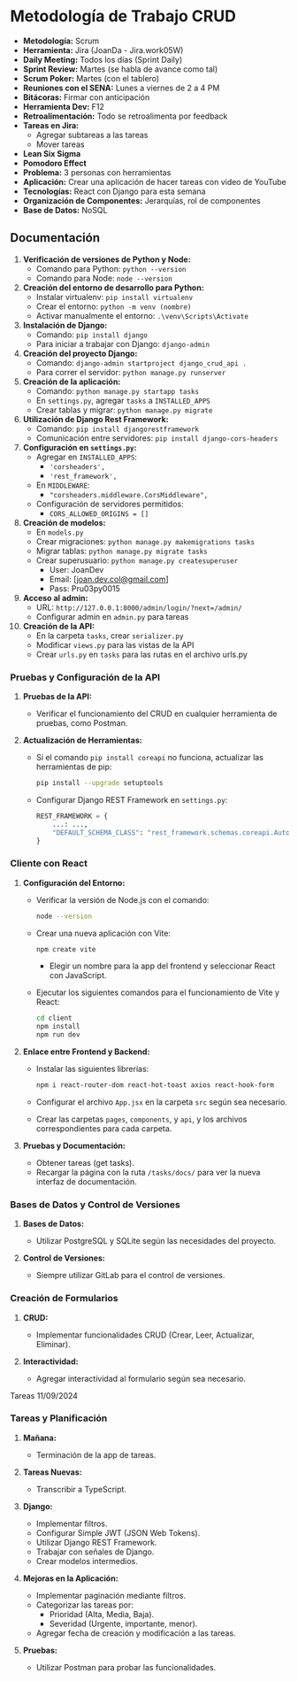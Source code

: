 # Metodología de Trabajo CRUD

- **Metodología:** Scrum
- **Herramienta:** Jira (JoanDa - Jira.work05W)
- **Daily Meeting:** Todos los días (Sprint Daily)
- **Sprint Review:** Martes (se habla de avance como tal)
- **Scrum Poker:** Martes (con el tablero)
- **Reuniones con el SENA:** Lunes a viernes de 2 a 4 PM
- **Bitácoras:** Firmar con anticipación
- **Herramienta Dev:** F12
- **Retroalimentación:** Todo se retroalimenta por feedback
- **Tareas en Jira:**
  - Agregar subtareas a las tareas
  - Mover tareas
- **Lean Six Sigma**
- **Pomodoro Effect**
- **Problema:** 3 personas con herramientas
- **Aplicación:** Crear una aplicación de hacer tareas con video de YouTube
- **Tecnologías:** React con Django para esta semana
- **Organización de Componentes:** Jerarquías, rol de componentes
- **Base de Datos:** NoSQL

## Documentación

1. **Verificación de versiones de Python y Node:**
   - Comando para Python: `python --version`
   - Comando para Node: `node --version`
2. **Creación del entorno de desarrollo para Python:**
   - Instalar virtualenv: `pip install virtualenv`
   - Crear el entorno: `python -m venv (nombre)`
   - Activar manualmente el entorno: `.\venv\Scripts\Activate`
3. **Instalación de Django:**
   - Comando: `pip install django`
   - Para iniciar a trabajar con Django: `django-admin`
4. **Creación del proyecto Django:**
   - Comando: `django-admin startproject django_crud_api .`
   - Para correr el servidor: `python manage.py runserver`
5. **Creación de la aplicación:**
   - Comando: `python manage.py startapp tasks`
   - En `settings.py`, agregar `tasks` a `INSTALLED_APPS`
   - Crear tablas y migrar: `python manage.py migrate`
6. **Utilización de Django Rest Framework:**
   - Comando: `pip install djangorestframework`
   - Comunicación entre servidores: `pip install django-cors-headers`
7. **Configuración en `settings.py`:**
   - Agregar en `INSTALLED_APPS`:
     - `'corsheaders',`
     - `'rest_framework',`
   - En `MIDDLEWARE`:
     - `"corsheaders.middleware.CorsMiddleware",`
   - Configuración de servidores permitidos:
     - `CORS_ALLOWED_ORIGINS = []`
8. **Creación de modelos:**
   - En `models.py`
   - Crear migraciones: `python manage.py makemigrations tasks`
   - Migrar tablas: `python manage.py migrate tasks`
   - Crear superusuario: `python manage.py createsuperuser`
     - User: JoanDev
     - Email: [joan.dev.col@gmail.com]
     - Pass: Pru03py0015
9. **Acceso al admin:**
   - URL: `http://127.0.0.1:8000/admin/login/?next=/admin/`
   - Configurar admin en `admin.py` para tareas
10. **Creación de la API:**
    - En la carpeta `tasks`, crear `serializer.py`
    - Modificar `views.py` para las vistas de la API
    - Crear `urls.py` en `tasks` para las rutas en el archivo urls.py

### Pruebas y Configuración de la API

1. **Pruebas de la API:**
   - Verificar el funcionamiento del CRUD en cualquier herramienta de pruebas, como Postman.

2. **Actualización de Herramientas:**
   - Si el comando `pip install coreapi` no funciona, actualizar las herramientas de pip:

     ```bash
     pip install --upgrade setuptools
     ```

   - Configurar Django REST Framework en `settings.py`:

     ```python
     REST_FRAMEWORK = {
         ...: ...,
         "DEFAULT_SCHEMA_CLASS": "rest_framework.schemas.coreapi.AutoSchema",
     }
     ```

### Cliente con React

1. **Configuración del Entorno:**
   - Verificar la versión de Node.js con el comando:

     ```bash
     node --version
     ```

   - Crear una nueva aplicación con Vite:

     ```bash
     npm create vite
     ```

     - Elegir un nombre para la app del frontend y seleccionar React con JavaScript.
   - Ejecutar los siguientes comandos para el funcionamiento de Vite y React:

     ```bash
     cd client
     npm install
     npm run dev
     ```

2. **Enlace entre Frontend y Backend:**
   - Instalar las siguientes librerías:

     ```bash
     npm i react-router-dom react-hot-toast axios react-hook-form
     ```

   - Configurar el archivo `App.jsx` en la carpeta `src` según sea necesario.
   - Crear las carpetas `pages`, `components`, y `api`, y los archivos correspondientes para cada carpeta.

3. **Pruebas y Documentación:**
   - Obtener tareas (get tasks).
   - Recargar la página con la ruta `/tasks/docs/` para ver la nueva interfaz de documentación.

### Bases de Datos y Control de Versiones

1. **Bases de Datos:**
   - Utilizar PostgreSQL y SQLite según las necesidades del proyecto.

2. **Control de Versiones:**
   - Siempre utilizar GitLab para el control de versiones.

### Creación de Formularios

1. **CRUD:**
   - Implementar funcionalidades CRUD (Crear, Leer, Actualizar, Eliminar).

2. **Interactividad:**
   - Agregar interactividad al formulario según sea necesario.

Tareas 11/09/2024

### Tareas y Planificación

1. **Mañana:**
   - Terminación de la app de tareas.

2. **Tareas Nuevas:**
   - Transcribir a TypeScript.

3. **Django:**
   - Implementar filtros.
   - Configurar Simple JWT (JSON Web Tokens).
   - Utilizar Django REST Framework.
   - Trabajar con señales de Django.
   - Crear modelos intermedios.

4. **Mejoras en la Aplicación:**
   - Implementar paginación mediante filtros.
   - Categorizar las tareas por:
     - Prioridad (Alta, Media, Baja).
     - Severidad (Urgente, importante, menor).
   - Agregar fecha de creación y modificación a las tareas.

5. **Pruebas:**
   - Utilizar Postman para probar las funcionalidades.
